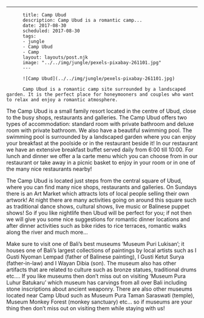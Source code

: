 ---
          title: Camp Ubud
          description: Camp Ubud is a romantic camp...
          date: 2017-08-30
          scheduled: 2017-08-30
          tags:
          - jungle
          - Camp Ubud
          - Camp
          layout: layouts/post.njk
          image: "../../img/jungle/pexels-pixabay-261101.jpg"
          ---
          
          ![Camp Ubud](../../img/jungle/pexels-pixabay-261101.jpg)
          
          Camp Ubud is a romantic camp site surrounded by a landscaped garden. It is the perfect place for honeymooners and couples who want to relax and enjoy a romantic atmosphere.

The Camp Ubud is a small family resort located in the centre of Ubud, close to the busy shops, restaurants and galleries. The Camp Ubud offers two types of accommodation: standard room with private bathroom and deluxe room with private bathroom. We also have a beautiful swimming pool. The swimming pool is surrounded by a landscaped garden where you can enjoy your breakfast at the poolside or in the restaurant beside it! In our restaurant we have an extensive breakfast buffet served daily from 6:00 till 10:00. For lunch and dinner we offer a la carte menu which you can choose from in our restaurant or take away in a picnic basket to enjoy in your room or in one of the many nice restaurants nearby!

The Camp Ubud is located just steps from the central square of Ubud, where you can find many nice shops, restaurants and galleries. On Sundays there is an Art Market which attracts lots of local people selling their own artwork! At night there are many activities going on around this square such as traditional dance shows, cultural shows, live music or Balinese puppet shows! So if you like nightlife then Ubud will be perfect for you; if not then we will give you some nice suggestions for romantic dinner locations and after dinner activities such as bike rides to rice terraces, romantic walks along the river and much more…

Make sure to visit one of Bali’s best museums ‘Museum Puri Lukisan’; it houses one of Bali’s largest collections of paintings by local artists such as I Gusti Nyoman Lempad (father of Balinese painting), I Gusti Ketut Surya (father-in-law) and I Wayan Dibia (son). The museum also has other artifacts that are related to culture such as bronze statues, traditional drums etc…. If you like museums then don’t miss out on visiting ‘Museum Pura Luhur Batukaru’ which museum has carvings from all over Bali including stone inscriptions about ancient weaponry. There are also other museums located near Camp Ubud such as Museum Pura Taman Saraswati (temple), Museum Monkey Forest (monkey sanctuary) etc… so if museums are your thing then don’t miss out on visiting them while staying with us!